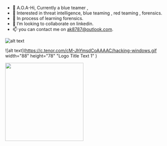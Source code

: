 - 👋 A.O.A-Hi, Currently a blue teamer ,
- 👀 Interested in threat intelligence, blue teaming , red teaming , forensics. 
- 🌱 In process of learning forensics.
- 💞️ I’m looking to collaborate on linkedin.
- 📫 you can contact me on ak8787@outlook.com.



    
![alt text](https://c.tenor.com/R4riaEBdEOkAAAAd/hackerman-loweffortpunks.gif "Logo Title Text 1" )


![alt text](https://c.tenor.com/cM-JhYmsdCoAAAAC/hacking-windows.gif width="88" height="78" "Logo Title Text 1" )


<img src="https://c.tenor.com/cM-JhYmsdCoAAAAC/hacking-windows.gif" width="250" height="250"/>




<!---
System-CTL/System-CTL is a ✨ special ✨ repository because its `README.md` (this file) appears on your GitHub profile.
You can click the Preview link to take a look at your changes.
--->
